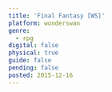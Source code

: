 ```yaml
---
title: 'Final Fantasy [WS]'
platform: wonderswan
genre:
  - rpg
digital: false
physical: true
guide: false
pending: false
posted: 2015-12-16
---
```

